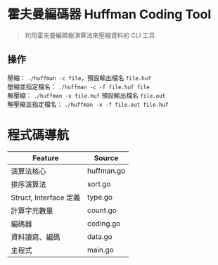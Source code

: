 # 霍夫曼編碼器 Huffman Coding Tool
> 利用霍夫曼編碼樹演算法來壓縮資料的 CLI 工具

## 操作
壓縮： `./huffman -c file`，預設輸出檔名 `file.huf`  
壓縮並指定檔名： `./huffman -c -f file.huf file`  
解壓縮： `./huffman -x file.huf` 預設輸出檔名 `file.out`  
解壓縮並指定檔名： `./huffman -x -f file.out file.huf`

# 程式碼導航
| Feature | Source |
| ------- | ------ |
| 演算法核心 | huffman.go |
| 排序演算法 | sort.go |
| Struct, Interface 定義 | type.go |
| 計算字元數量 | count.go |
| 編碼器 | coding.go |
| 資料讀寫、編碼 | data.go |
| 主程式 | main.go|
